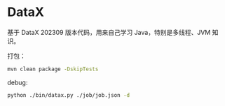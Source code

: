 # DataX

基于 DataX 202309 版本代码，用来自己学习 Java，特别是多线程、JVM 知识。

打包：
```bash
mvn clean package -DskipTests
```

debug:
```bash
python ./bin/datax.py ./job/job.json -d
```